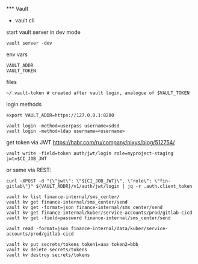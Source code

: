 *** Vault

* vault cli

start vault server in dev mode
```
vault server -dev
```

env vars
```
VAULT_ADDR
VAULT_TOKEN
```

files
```
~/.vault-token # created after vault login, analogue of $VAULT_TOKEN

```

login methods
```
export VAULT_ADDR=https://127.0.0.1:8200

vault login -method=userpass username=sdsd
vault login -method=ldap username=<username>
```

get token via JWT 
https://habr.com/ru/company/nixys/blog/512754/
```
vault write -field=token auth/jwt/login role=myproject-staging jwt=$CI_JOB_JWT

```
or same via REST:
```
curl -XPOST -d "{\"jwt\": \"${CI_JOB_JWT}\", \"role\": \"fin-gitlab\"}" ${VAULT_ADDR}/v1/auth/jwt/login | jq -r .auth.client_token
```


```
vault kv list finance-internal/sms_center/
vault kv get finance-internal/sms_center/send
vault kv get -format=json finance-internal/sms_center/send
vault kv get finance-internal/kuber/service-accounts/prod/gitlab-cicd
vault kv get -field=password finance-internal/sms_center/send
```

```
vault read -format=json finance-internal/data/kuber/service-accounts/prod/gitlab-cicd
```


```
vault kv put secrets/tokens token1=aaa token2=bbb
vault kv delete secrets/tokens
vault kv destroy secrets/tokens
```
